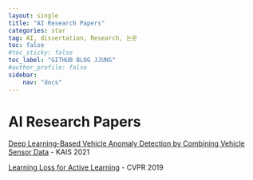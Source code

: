```yaml
---
layout: single
title: "AI Research Papers"
categories: star
tag: AI, dissertation, Research, 논문
toc: false
#toc_sticky: false
toc_label: "GITHUB BLOG JJUNS"
#author_profile: false
sidebar:
    nav: "docs"
---
```


# AI Research Papers

[Deep Learning-Based Vehicle Anomaly Detection by Combining Vehicle Sensor Data](https://github.com/hchoi256/ai-dissertations/blob/main/dl-vehicle-anomaly-detection.md) - KAIS 2021

[Learning Loss for Active Learning](https://github.com/hchoi256/ai-dissertations/blob/main/learning-loss-for-active-learning.md) - CVPR 2019
